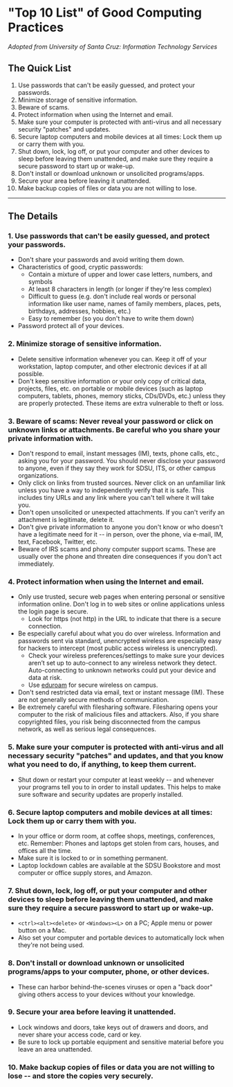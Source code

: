 # "Top 10 List" of Good Computing Practices

_Adopted from University of Santa Cruz: Information Technology Services_

## The Quick List

1. Use passwords that can't be easily guessed, and protect your passwords.
2. Minimize storage of sensitive information.
3. Beware of scams.
4. Protect information when using the Internet and email.
5. Make sure your computer is protected with anti-virus and all necessary security "patches" and updates.
6. Secure laptop computers and mobile devices at all times: Lock them up or carry them with you.
7. Shut down, lock, log off, or put your computer and other devices to sleep before leaving them unattended, and make sure they require a secure password to start up or wake-up.
8. Don't install or download unknown or unsolicited programs/apps.
9. Secure your area before leaving it unattended.
10. Make backup copies of files or data you are not willing to lose.

---

## The Details

### 1. Use passwords that can't be easily guessed, and protect your passwords.
* Don't share your passwords and avoid writing them down.
* Characteristics of good, cryptic passwords:
  * Contain a mixture of upper and lower case letters, numbers, and symbols
  * At least 8 characters in length \(or longer if they're less complex\)
  * Difficult to guess \(e.g. don't include real words or personal information like user name, names of family members, places, pets, birthdays, addresses, hobbies, etc.\)
  * Easy to remember \(so you don't have to write them down\)
* Password protect all of your devices.

### 2. Minimize storage of sensitive information.
* Delete sensitive information whenever you can. Keep it off of your workstation, laptop computer, and other electronic devices if at all possible.
* Don't keep sensitive information or your only copy of critical data, projects, files, etc. on portable or mobile devices (such as laptop computers, tablets, phones, memory sticks, CDs/DVDs, etc.) unless they are properly protected. These items are extra vulnerable to theft or loss.

### 3. Beware of scams: Never reveal your password or click on unknown links or attachments. Be careful who you share your private information with.
* Don't respond to email, instant messages (IM), texts, phone calls, etc., asking you for your password. You should never disclose your password to anyone, even if they say they work for SDSU, ITS, or other campus organizations.
* Only click on links from trusted sources. Never click on an unfamiliar link unless you have a way to independently verify that it is safe. This includes tiny URLs and any link where you can't tell where it will take you.
* Don't open unsolicited or unexpected attachments. If you can't verify an attachment is legitimate, delete it.
* Don't give private information to anyone you don't know or who doesn't have a legitimate need for it -- in person, over the phone, via e-mail, IM, text, Facebook, Twitter, etc.
* Beware of IRS scams and phony computer support scams. These are usually over the phone and threaten dire consequences if you don't act immediately.

### 4. Protect information when using the Internet and email.
* Only use trusted, secure web pages when entering personal or sensitive information online. Don't log in to web sites or online applications unless the login page is secure.
  * Look for https (not http) in the URL to indicate that there is a secure connection. 
* Be especially careful about what you do over wireless. Information and passwords sent via standard, unencrypted wireless are especially easy for hackers to intercept (most public access wireless is unencrypted).
  * Check your wireless preferences/settings to make sure your devices aren’t set up to auto-connect to any wireless network they detect. Auto-connecting to unknown networks could put your device and data at risk.
  * Use [eduroam](http://it.sdsu.edu/internet/eduroam/) for secure wireless on campus.
* Don't send restricted data via email, text or instant message (IM). These are not generally secure methods of communication.
* Be extremely careful with filesharing software. Filesharing opens your computer to the risk of malicious files and attackers. Also, if you share copyrighted files, you risk being disconnected from the campus network, as well as serious legal consequences.

### 5. Make sure your computer is protected with anti-virus and all necessary security "patches" and updates, and that you know what you need to do, if anything, to keep them current.
* Shut down or restart your computer at least weekly -- and whenever your programs tell you to in order to install updates. This helps to make sure software and security updates are properly installed.

### 6. Secure laptop computers and mobile devices at all times: Lock them up or carry them with you.
* In your office or dorm room, at coffee shops, meetings, conferences, etc.
Remember: Phones and laptops get stolen from cars, houses, and offices all the time.
* Make sure it is locked to or in something permanent.
* Laptop lockdown cables are available at the SDSU Bookstore and most computer or office supply stores, and Amazon.

### 7. Shut down, lock, log off, or put your computer and other devices to sleep before leaving them unattended, and make sure they require a secure password to start up or wake-up.
* `<ctrl><alt><delete>` or `<Windows><L>` on a PC; Apple menu or power button on a Mac.
* Also set your computer and portable devices to automatically lock when they're not being used.

### 8. Don't install or download unknown or unsolicited programs/apps to your computer, phone, or other devices.
* These can harbor behind-the-scenes viruses or open a "back door" giving others access to your devices without your knowledge.

### 9. Secure your area before leaving it unattended.
* Lock windows and doors, take keys out of drawers and doors, and never share your access code, card or key.
* Be sure to lock up portable equipment and sensitive material before you leave an area unattended.

### 10. Make backup copies of files or data you are not willing to lose -- and store the copies very securely. 
